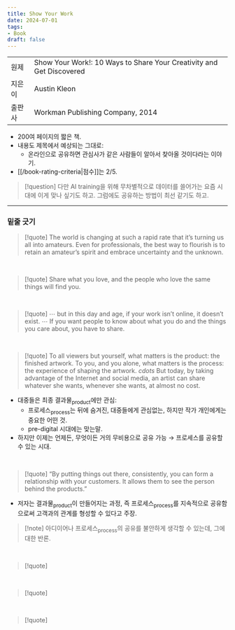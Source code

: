```yaml
---
title: Show Your Work
date: 2024-07-01
tags:
- Book
draft: false
---
```


| | |
| --- | --- |
| 원제 | Show Your Work!: 10 Ways to Share Your Creativity and Get Discovered |
| 지은이 | Austin Kleon |
| 출판사 | Workman Publishing Company, 2014 | 


- 200여 페이지의 짧은 책.
- 내용도 제목에서 예상되는 그대로:
    - 온라인으로 공유하면 관심사가 같은 사람들이 알아서 찾아올 것이다라는 이야기.
- [[/book-rating-criteria|점수]]는 2/5.

> [!question] 다만 AI training을 위해 무차별적으로 데이터를 쓸어가는 요즘 시대에 이게 맞나 싶기도 하고. 그럼에도 공유하는 방법이 최선 같기도 하고.


---
### 밑줄 긋기
> [!quote] The world is changing at such a rapid rate that it’s turning us all into amateurs. Even for professionals, the best way to flourish is to retain an amateur’s spirit and embrace uncertainty and the unknown.

<BR />

> [!quote] Share what you love, and the people who love the same things will find you.

<BR /> 

> [!quote] $\cdots$ but in this day and age, if your work isn’t online, it doesn’t exist. $\cdots$ If you want people to know about what you do and the things you care about, you have to share.

<BR />

> [!quote] To all viewers but yourself, what matters is the product: the finished artwork. To you, and you alone, what matters is the process: the experience of shaping the artwork. $cdots$ But today, by taking advantage of the Internet and social media, an artist can share whatever she wants, whenever she wants, at almost no cost.

- 대중들은 최종 결과물<sub>product</sub>에만 관심:
    - 프로세스<sub>process</sub>는 뒤에 숨겨진, 대중들에게 관심없는, 하지만 작가 개인에게는 중요한 어떤 것.
    - pre-digital 시대에는 맞는말.
- 하지만 이제는 언제든, 무엇이든 거의 무비용으로 공유 가능 $\to$ 프로세스를 공유할 수 있는 시대.

<BR />

> [!quote] “By putting things out there, consistently, you can form a relationship with your customers. It allows them to see the person behind the products.”

- 저자는 결과물<sub>product</sub>이 만들어지는 과정, 즉  프로세스<sub>process</sub>를 지속적으로 공유함으로써 고객과의 관계를 형성할 수 있다고 주장.

> [!note] 아디이어나 프로세스<sub>process</sub>의 공유를 불안하게 생각할 수 있는데, 그에 대한 반론.
  

<BR />

> [!quote] 

<BR />

> [!quote] 

<BR />

> [!quote] 


